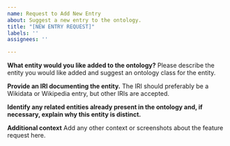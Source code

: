 ```yaml
---
name: Request to Add New Entry
about: Suggest a new entry to the ontology.
title: "[NEW ENTRY REQUEST]"
labels: ''
assignees: ''

---
```


**What entity would you like added to the ontology?**
Please describe the entity you would like added and suggest an ontology class for the entity.

**Provide an IRI documenting the entity.**
The IRI should preferably be a Wikidata or Wikipedia entry, but other IRIs are accepted.

**Identify any related entities already present in the ontology and, if necessary, explain why this entity is distinct.**


**Additional context**
Add any other context or screenshots about the feature request here.
